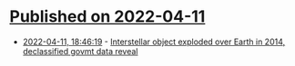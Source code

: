 # [Published on 2022-04-11](index.md)

* [2022-04-11, 18:46:19](https://news.ycombinator.com/item?id=30992957) - [Interstellar object exploded over Earth in 2014, declassified govmt data reveal](https://www.livescience.com/first-interstellar-object-detected)
